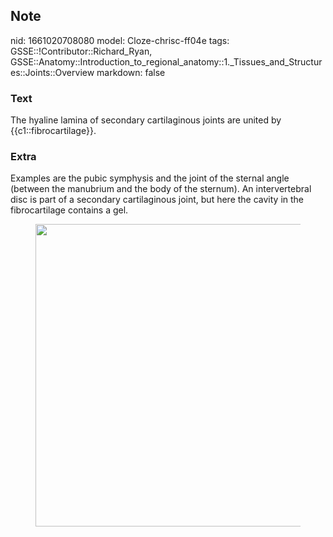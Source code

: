 ## Note
nid: 1661020708080
model: Cloze-chrisc-ff04e
tags: GSSE::!Contributor::Richard_Ryan, GSSE::Anatomy::Introduction_to_regional_anatomy::1._Tissues_and_Structures::Joints::Overview
markdown: false

### Text
<div class='toggle'>
  The hyaline lamina of secondary cartilaginous joints are united
  by {{c1::fibrocartilage}}.
</div>

### Extra
<p id="b5b885fa-f582-4134-9290-ffd576c69ace" class="">Examples are
the pubic symphysis and the joint of the sternal angle (between the
manubrium and the body of the sternum). An intervertebral disc is
part of a secondary cartilaginous joint, but here the cavity in the
fibrocartilage contains a gel.
<figure id="12d70f82-ee02-4fcd-834c-555c88fdfe11" class="image">
  <a href= 
  "Overview%207b2a4173f8ed4a9891f40dee020588aa/Untitled%201.png"><img style="width:484px"
  src="61d67221156e1122e42106057489860ab7959461.png"></a>
</figure>
